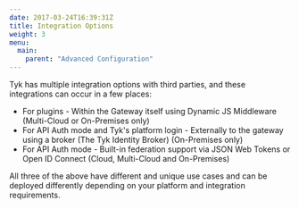 ```yaml
---
date: 2017-03-24T16:39:31Z
title: Integration Options
weight: 3
menu: 
  main:
    parent: "Advanced Configuration"
---
```


Tyk has multiple integration options with third parties, and these integrations can occur in a few places:

* For plugins - Within the Gateway itself using Dynamic JS Middleware (Multi-Cloud or On-Premises only)
* For API Auth mode and Tyk's platform login - Externally to the gateway using a broker (The Tyk Identity Broker) (On-Premises only)
* For API Auth mode - Built-in federation support via JSON Web Tokens or Open ID Connect (Cloud, Multi-Cloud and On-Premises)

All three of the above have different and unique use cases and can be deployed differently depending on your platform and integration requirements.
